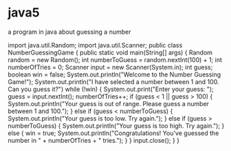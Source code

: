 # java5
a program in java about guessing a number 

import java.util.Random;
import java.util.Scanner;
public class NumberGuessingGame {
    public static void main(String[] args) {
        Random random = new Random();
        int numberToGuess = random.nextInt(100) + 1;
        int numberOfTries = 0;
        Scanner input = new Scanner(System.in);
        int guess;
        boolean win = false;
        System.out.println("Welcome to the Number Guessing Game!");
        System.out.println("I have selected a number between 1 and 100. Can you guess it?")
        while (!win) {
            System.out.print("Enter your guess: ");
            guess = input.nextInt();
            numberOfTries++;
            if (guess < 1 || guess > 100) {
                System.out.println("Your guess is out of range. Please guess a number between 1 and 100.");
            } else if (guess < numberToGuess) {
                System.out.println("Your guess is too low. Try again.");
            } else if (guess > numberToGuess) {
                System.out.println("Your guess is too high. Try again.");
            } else {
                win = true;
                System.out.println("Congratulations! You've guessed the number in " + numberOfTries + " tries.");
            }
        }
       input.close();
    }
}
